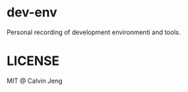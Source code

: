 dev-env
==
Personal recording of development environmenti and tools.


LICENSE
==
MIT @ Calvin Jeng
